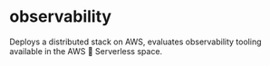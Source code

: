 # observability
Deploys a distributed stack on AWS, evaluates observability tooling available in the AWS 🤝 Serverless space.

